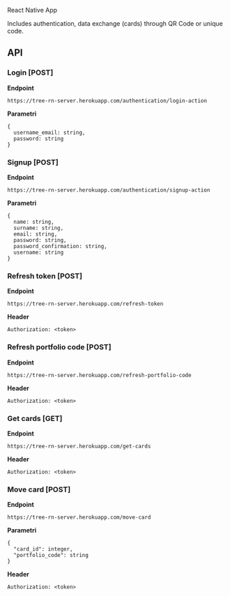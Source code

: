 React Native App

Includes authentication, data exchange (cards) through QR Code or unique code.

## API

### Login [POST]

**Endpoint**
```
https://tree-rn-server.herokuapp.com/authentication/login-action
```
**Parametri**
```
{
  username_email: string,
  password: string
}
```

### Signup [POST]

**Endpoint**
```
https://tree-rn-server.herokuapp.com/authentication/signup-action
```
**Parametri**
```
{
  name: string,
  surname: string,
  email: string,
  password: string,
  password_confirmation: string,
  username: string
}
```

### Refresh token [POST]

**Endpoint**
```
https://tree-rn-server.herokuapp.com/refresh-token
```
**Header**
```
Authorization: <token>
```

### Refresh portfolio code [POST]

**Endpoint**
```
https://tree-rn-server.herokuapp.com/refresh-portfolio-code
```
**Header**
```
Authorization: <token>
```

### Get cards [GET]

**Endpoint**
```
https://tree-rn-server.herokuapp.com/get-cards
```
**Header**
```
Authorization: <token>
```

### Move card [POST]

**Endpoint**
```
https://tree-rn-server.herokuapp.com/move-card
```
**Parametri**
```
{
  "card_id": integer,
  "portfolio_code": string
}
```

**Header**
```
Authorization: <token>
```
